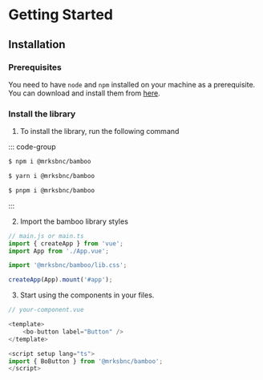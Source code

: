 # Getting Started

## Installation

### Prerequisites

You need to have `node` and `npm` installed on your machine as a prerequisite. You can download and install them from [here](https://nodejs.org/en/).

### Install the library

1. To install the library, run the following command

::: code-group

```sh [npm]
$ npm i @mrksbnc/bamboo
```

```sh [yarn]
$ yarn i @mrksbnc/bamboo
```

```sh [pnpm]
$ pnpm i @mrksbnc/bamboo
```

:::

2. Import the bamboo library styles

```js
// main.js or main.ts
import { createApp } from 'vue';
import App from './App.vue';

import '@mrksbnc/bamboo/lib.css';

createApp(App).mount('#app');
```

3. Start using the components in your files.

```js
// your-component.vue

<template>
	<bo-button label="Button" />
</template>

<script setup lang="ts">
import { BoButton } from '@mrksbnc/bamboo';
</script>
```
